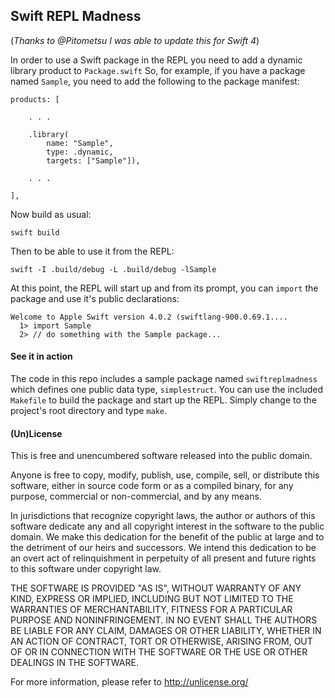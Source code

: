 
## Swift REPL Madness

(*Thanks to @Pitometsu I was able to update this for Swift 4*)

In order to use a Swift package in the REPL you need to add a dynamic library product to `Package.swift` So, for example, if you have a package named `Sample`, you need to add the following to the package manifest:

    products: [

        . . .
        
        .library(
            name: "Sample",
            type: .dynamic,
            targets: ["Sample"]),

        . . .

    ],        

Now build as usual:

    swift build
    
Then to be able to use it from the REPL:

    swift -I .build/debug -L .build/debug -lSample

At this point, the REPL will start up and from its prompt, you can `import` the package and use it's public declarations:

    Welcome to Apple Swift version 4.0.2 (swiftlang-900.0.69.1....
      1> import Sample
      2> // do something with the Sample package...



#### See it in action

The code in this repo includes a sample package named `swiftreplmadness` which defines one public data type, `simplestruct`. You can use the included `Makefile` to build the package and start up the REPL. Simply change to the project's root directory and type `make`.


#### (Un)License

This is free and unencumbered software released into the public domain.

Anyone is free to copy, modify, publish, use, compile, sell, or
distribute this software, either in source code form or as a compiled
binary, for any purpose, commercial or non-commercial, and by any
means.

In jurisdictions that recognize copyright laws, the author or authors
of this software dedicate any and all copyright interest in the
software to the public domain. We make this dedication for the benefit
of the public at large and to the detriment of our heirs and
successors. We intend this dedication to be an overt act of
relinquishment in perpetuity of all present and future rights to this
software under copyright law.

THE SOFTWARE IS PROVIDED "AS IS", WITHOUT WARRANTY OF ANY KIND,
EXPRESS OR IMPLIED, INCLUDING BUT NOT LIMITED TO THE WARRANTIES OF
MERCHANTABILITY, FITNESS FOR A PARTICULAR PURPOSE AND NONINFRINGEMENT.
IN NO EVENT SHALL THE AUTHORS BE LIABLE FOR ANY CLAIM, DAMAGES OR
OTHER LIABILITY, WHETHER IN AN ACTION OF CONTRACT, TORT OR OTHERWISE,
ARISING FROM, OUT OF OR IN CONNECTION WITH THE SOFTWARE OR THE USE OR
OTHER DEALINGS IN THE SOFTWARE.

For more information, please refer to <http://unlicense.org/>